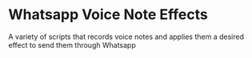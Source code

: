 # Whatsapp Voice Note Effects
A variety of scripts that records voice notes and applies them a desired effect to send them through Whatsapp

